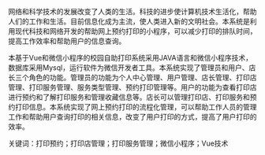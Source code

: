 网络和科学技术的发展改变了人类的生活。科技的进步使计算机技术生活化，帮助人们的工作和生活。目前信息化成为主流，使人类进入新的文明社会。本系统是利用现代科技和网络开发的帮助网上预约打印的小程序，可以减少打印的排队时间，提高工作效率和帮助用户的信息查询。

本基于Vue和微信小程序的校园自助打印系统采用JAVA语言和微信小程序技术，数据库采用Mysql，运行软件为微信开发者工具。本系统实现了管理员和用户、店长三个角色的功能。管理员的功能为个人中心管理、用户管理、店长管理、打印店管理、打印服务管理、服务类型管理、预约打印管理等。用户的功能为查看打印店进行预约和了解打印服务和管理收藏信息等。店长可以管理打印店、打印服务和预约打印信息。本系统实现了网上预约打印的流程化管理，可以帮助工作人员的管理工作和帮助用户查询打印的相关信息，改变了用户打印的方式，提高了用户打印的效率。

关键词：打印预约；打印店管理；打印服务管理；微信小程序；Vue技术
